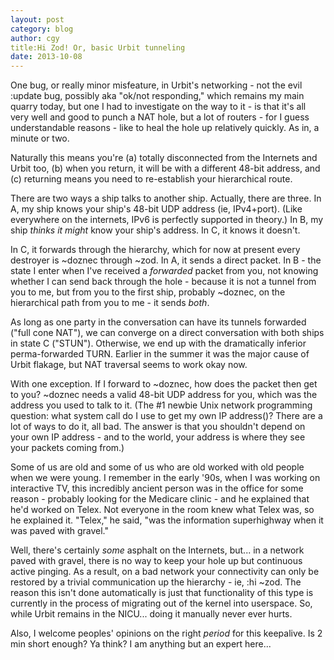 ```yaml
--- 
layout: post 
category: blog
author: cgy 
title:Hi Zod! Or, basic Urbit tunneling 
date: 2013-10-08 
---
```


One bug, or really minor misfeature, in Urbit's networking - not the evil :update bug, possibly aka "ok/not responding," which remains my main quarry today, but one I had to investigate on the way to it - is that it's all very well and good to punch a NAT hole, but a lot of routers - for I guess understandable reasons - like to heal the hole up relatively quickly.  As in, a minute or two.

Naturally this means you're (a) totally disconnected from the Internets and Urbit too, (b) when you return, it will be with a different 48-bit address, and (c) returning means you need to re-establish your hierarchical route.

There are two ways a ship talks to another ship.  Actually, there are three.  In A, my ship knows your ship's 48-bit UDP address (ie, IPv4+port).  (Like everywhere on the internets, IPv6 is perfectly supported in theory.)  In B, my ship *thinks it might* know your ship's address.  In C, it knows it doesn't.

In C, it forwards through the hierarchy, which for now at present every destroyer is ~doznec through ~zod.  In A, it sends a direct packet.  In B - the state I enter when I've received a *forwarded* packet from you, not knowing whether I can send back through the hole - because it is not a tunnel from you to me, but from you to the first ship, probably ~doznec, on the hierarchical path from you to me - it sends *both*.  

As long as one party in the conversation can have its tunnels forwarded ("full cone NAT"), we can converge on a direct conversation with both ships in state C ("STUN").  Otherwise, we end up with the dramatically inferior perma-forwarded TURN.  Earlier in the summer it was the major cause of Urbit flakage, but NAT traversal seems to work okay now.

With one exception.  If I forward to ~doznec, how does the packet then get to you?  ~doznec needs a valid 48-bit UDP address for you, which was the address you used to talk to it.  (The #1 newbie Unix network programming question: what system call do I use to get my own IP address()?  There are a lot of ways to do it, all bad.  The answer is that you shouldn't depend on your own IP address - and to the world, your address is where they see your packets coming from.)

Some of us are old and some of us who are old worked with old people when we were young.  I remember in the early '90s, when I was working on interactive TV, this incredibly ancient person was in the office for some reason - probably looking for the Medicare clinic - and he explained that he'd worked on Telex.  Not everyone in the room knew what Telex was, so he explained it.  "Telex," he said, "was the information superhighway when it was paved with gravel."  

Well, there's certainly *some* asphalt on the Internets, but... in a network paved with gravel, there is no way to keep your hole up but continuous active pinging.  As a result, on a bad network your connectivity can only be restored by a trivial communication up the hierarchy - ie, :hi ~zod.  The reason this isn't done automatically is just that functionality of this type is currently in the process of migrating out of the kernel into userspace.  So, while Urbit remains in the NICU... doing it manually never ever hurts.

Also, I welcome peoples' opinions on the right *period* for this keepalive.   Is 2 min short enough?  Ya think?  I am anything but an expert here...
